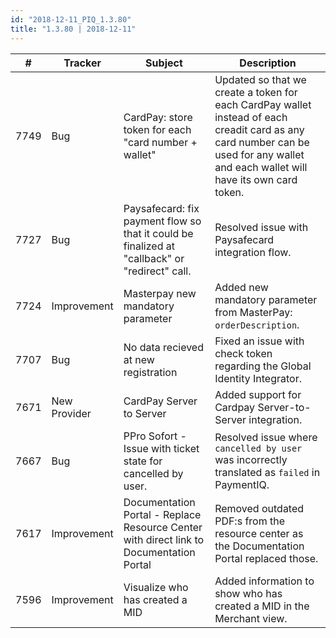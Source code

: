```yaml
--- 
id: "2018-12-11_PIQ_1.3.80"
title: "1.3.80 | 2018-12-11"
--- 
```



| #    | Tracker      | Subject                                                                                       | Description                                                                                                                                                                         |
|------|--------------|-----------------------------------------------------------------------------------------------|-------------------------------------------------------------------------------------------------------------------------------------------------------------------------------------|
| 7749 | Bug          | CardPay: store token for each "card number + wallet"                                          | Updated so that we create a token for each CardPay wallet instead of each creadit card as any card number can be used for any wallet and each wallet will have its own card token.  |
| 7727 | Bug          | Paysafecard: fix payment flow so that it could be finalized at "callback" or "redirect" call. | Resolved issue with Paysafecard integration flow.                                                                                                                                   |
| 7724 | Improvement  | Masterpay new mandatory parameter                                                             | Added new mandatory parameter from MasterPay:  ```orderDescription```.                                                                                                              |
| 7707 | Bug          | No data recieved at new registration                                                          | Fixed an issue with check token regarding the Global Identity Integrator.                                                                                                           |
| 7671 | New Provider | CardPay Server to Server                                                                      | Added support for Cardpay Server-to-Server integration.                                                                                                                             |
| 7667 | Bug          | PPro Sofort - Issue with ticket state for cancelled by user.                                  | Resolved issue where ```cancelled by user``` was incorrectly translated as ```failed``` in PaymentIQ.                                                                               |
| 7617 | Improvement  | Documentation Portal - Replace Resource Center with direct link to Documentation Portal       | Removed outdated PDF:s from the resource center as the Documentation Portal replaced those.                                                                                         |
| 7596 | Improvement  | Visualize who has created a MID                                                               | Added information to show who has created a MID in the Merchant view.                                                                                                               |